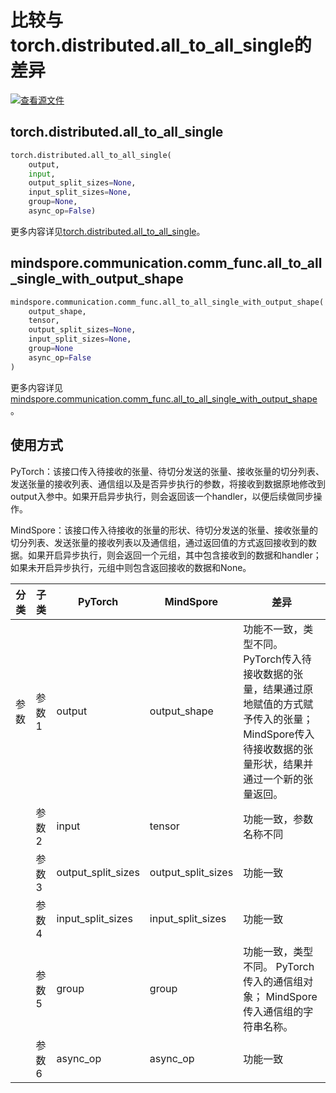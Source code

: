 # 比较与torch.distributed.all_to_all_single的差异

[![查看源文件](https://mindspore-website.obs.cn-north-4.myhuaweicloud.com/website-images/r2.4.0/resource/_static/logo_source.svg)](https://gitee.com/mindspore/docs/blob/r2.4.0/docs/mindspore/source_zh_cn/note/api_mapping/pytorch_diff/all_to_all_single_with_output_shape.md)

## torch.distributed.all_to_all_single

```python
torch.distributed.all_to_all_single(
    output,
    input,
    output_split_sizes=None,
    input_split_sizes=None,
    group=None,
    async_op=False)
```

更多内容详见[torch.distributed.all_to_all_single](https://pytorch.org/docs/2.0/distributed.html#torch.distributed.all_to_all_single)。

## mindspore.communication.comm_func.all_to_all_single_with_output_shape

```python
mindspore.communication.comm_func.all_to_all_single_with_output_shape(
    output_shape,
    tensor,
    output_split_sizes=None,
    input_split_sizes=None,
    group=None
    async_op=False
)
```

更多内容详见[mindspore.communication.comm_func.all_to_all_single_with_output_shape](https://www.mindspore.cn/docs/zh-CN/r2.4.0/api_python/communication/mindspore.communication.comm_func.all_to_all_single_with_output_shape.html#mindspore.communication.comm_func.all_to_all_single_with_output_shape)。

## 使用方式

PyTorch：该接口传入待接收的张量、待切分发送的张量、接收张量的切分列表、发送张量的接收列表、通信组以及是否异步执行的参数，将接收到数据原地修改到output入参中。如果开启异步执行，则会返回该一个handler，以便后续做同步操作。

MindSpore：该接口传入待接收的张量的形状、待切分发送的张量、接收张量的切分列表、发送张量的接收列表以及通信组，通过返回值的方式返回接收到的数据。如果开启异步执行，则会返回一个元组，其中包含接收到的数据和handler；如果未开启异步执行，元组中则包含返回接收的数据和None。

| 分类 | 子类 |PyTorch | MindSpore | 差异 |
| --- | --- | --- | --- |---|
|参数 | 参数1 | output | output_shape | 功能不一致，类型不同。 PyTorch传入待接收数据的张量，结果通过原地赋值的方式赋予传入的张量；MindSpore传入待接收数据的张量形状，结果并通过一个新的张量返回。|
| | 参数2 | input | tensor | 功能一致，参数名称不同 |
| | 参数3 | output_split_sizes | output_split_sizes | 功能一致 |
| | 参数4 | input_split_sizes | input_split_sizes | 功能一致 |
| | 参数5 | group | group | 功能一致，类型不同。 PyTorch传入的通信组对象； MindSpore传入通信组的字符串名称。 |
| | 参数6 | async_op | async_op | 功能一致 |
